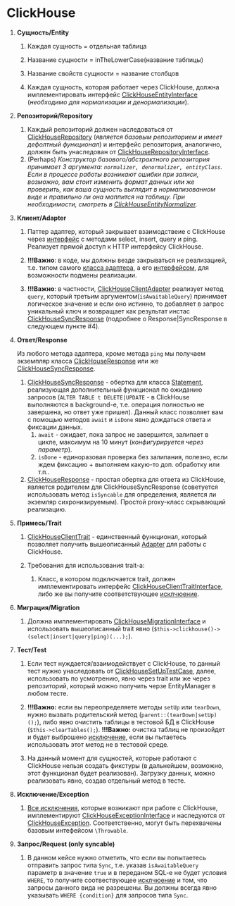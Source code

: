 # ClickHouse

1. **Сущность/Entity**

    1. Каждая сущность = отдельная таблица

    2. Название сущности = inTheLowerCase(название таблицы)

    3. Название свойств сущности = название столбцов

    4. Каждая сущность, которая работает через ClickHouse, должна имплементировать интерфейс [ClickHouseEntityInterface](./src/Entity/Interfaces/ClickHouseEntityInterface.php) (_необходимо для нормализации и денормализации_).


2. **Репозиторий/Repository**
   
   1. Каждый репозиторий должен наследоваться от [ClickHouseRepository](./src/ClickHouseRepository.php) (_является базовым репозиторием и имеет дефолтный функционал_) 
      и интерфейс репозитория, аналогично, должен быть унаследован от [ClickHouseRepositoryInterface](./src/Repository/Interfaces/ClickHouseRepositoryInterface.php).
   2. (Perhaps) _Конструктор базового/абстрактного репозитория принимает 3 аргумента: `normalizer, denormalizer, entityClass`. Если в процессе работы возникают ошибки при записи, возможно, вам стоит изменить формат данных или же проверить, как ваша сущность выглядит в нормализованном виде и правильно ли она маппится на таблицу. При необходимости, смотреть в [ClickHouseEntityNormalizer](./src/Serializer/Normalizer/ClickHouseEntityNormalizer.php)._


3. **Клиент/Adapter**

   1. Паттер адаптер, который закрывает взаимодствеие с ClickHouse через [интерфейс](./src/Client/Adapter/Interfaces/ClickHouseClientAdapterInterface.php) с методами select, insert, query и ping. 
      Реализует прямой доступ к HTTP интерфейсу ClickHouse. 
      
   2. **!!!Важно**: в коде, мы должны везде закрываться не реализацией, т.е. типом самого [класса адаптера](./src/Client/Adapter/ClickHouseClientAdapter.php), а его [интерфейсом](./src/Client/Adapter/Interfaces/ClickHouseClientAdapterInterface.php), для возможности подмены реализации.

   3. **!!!Важно**: в частности, [ClickHouseClientAdapter](./src/Client/Adapter/ClickHouseClientAdapter.php) реализует метод `query`, который третьим аргументом(`isAwaitableQuery`) принимает логическое значение и если оно истинно, то добавляет в запрос уникальный ключ и возвращает как результат инстас [ClickHouseSyncResponse](./src/Client/Response/ClickHouseSyncResponse.php) (подробнее о Response|SyncResponse в следующем пункте #4). 


4. **Ответ/Response**

   Из любого метода адаптера, кроме метода `ping` мы получаем экземпляр класса [ClickHouseResponse](./src/Client/Response/ClickHouseResponse.php) или же [ClickHouseSyncResponse](./src/Client/Response/ClickHouseSyncResponse.php).
   1. [ClickHouseSyncResponse](./src/Client/Response/ClickHouseSyncResponse.php) - обертка для класса [Statement](./vendor/smi2/phpclickhouse/src/Statement.php), реализующая дополнительный функционал по ожиданию запросов (`ALTER TABLE t DELETE|UPDATE` - в ClickHouse выполняются в background-e, т.е. операция полностью не завершена, но ответ уже пришел).
      Данный класс позволяет вам с помощью методов `await` и `isDone` явно дождаться ответа и фиксации данных.
      1. `await` - ожидает, пока запрос не завершится, залипает в цикле, максимум на 10 минут (_конфигурируется через параметр_). 
      2. `isDone` - единоразовая проверка без залипания, полезно, если ждем фиксацию + выполняем какую-то доп. обработку или т.п..
   2. [ClickHouseResponse](./src/Client/Response/ClickHouseResponse.php) - простая обертка для ответа из ClickHouse, является родителем для ClickHouseSyncResponse (советуется использовать метод `isSyncable` для определения, является ли экземляр сихронизируемым).
      Простой proxy-класс скрывающий реализацию.


6. **Примесь/Trait**

   1. [ClickHouseClientTrait](./src/Traits/ClickHouseClientTrait.php) - единственный функционал, который позволяет получить вышеописанный [Adapter](./src/Client/Adapter/ClickHouseClientAdapter.php) для работы с ClickHouse.

   2. Требования для использования trait-a:
   
      1. Класс, в котором подключается trait, должен имплементировать интерфейс [ClickHouseClientTraitInterface](./src/Traits/Interfaces/ClickHouseClientTraitInterface.php), либо же вы получите соответствующее [исклчюение](./src/Exception/ClickHouseNotImplementedException.php).


6. **Миграция/Migration**
   
   1. Должна имплементировать [ClickHouseMigrationInterface](./src/Migrations/Interfaces/ClickHouseMigrationInterface.php) и 
      использовать вышеописанный trait явно (`$this->clickhouse()->(select|insert|query|ping)(...);`).


7. **Тест/Test**

   1. Если тест нуждается/взаимодействует с ClickHouse, то данный тест нужно унаследовать от [ClickHouseSetUpTestCase](./tests/_support/ClickHouseSetupTestCase.php), 
   далее, использовать по усмотрению, явно через trait или же через репозиторий, который можно получить черзе EntityManager в любом тесте.  

   2. **!!!Важно:** если вы переопределяете методы `setUp` или `tearDown`, нужно вызвать родительский метод (`parent::(tearDown|setUp)();`), либо явно очистить таблицы в тестовой БД в ClickHouse (`$this->clearTables();`). **!!!Важно:** очистка таблиц не произойдет и будет выброшено [исключение](./src/Exception/ClickHouseBadRequestException.php), если вы пытаетесь использовать этот метод не в тестовой среде.

   3. На данный момент для сущностей, которые работают с ClickHouse нельзя создать фикстуры (в дальнейшем, возможно, этот функционал будет реализован). Загрузку данных, можно реализовать явно, создав отдельный метод в тесте.


8. **Исключение/Exception**

   1. [Все исключения](./src/Exception), которые возникают при работе с ClickHouse, имплементируют [ClickHouseExceptionInterface](./src/Exception/Interfaces/ClickHouseExceptionInterface.php) и наследуются от [ClickHouseException](./src/Exception/ClickHouseException.php).
      Соответственно, могут быть перехвачены базовым интефейсом `\Throwable`.


9. **Запрос/Request (only syncable)**
   
   1. В данном кейсе нужно отметить, что если вы попытаетесь отправить запрос типа `Sync`, т.е. указав `isAwaitableQuery` параметр в значение `true` и в переданом SQL-e не будет условия `WHERE`, то получите соотвествующее [исклчюение](./src/Exception/ClickHouseBadRequestException.php) и том, что запросы данного вида не разрешены. Вы должны всегда явно указывать `WHERE {condition}` для запросов типа `Sync`.

